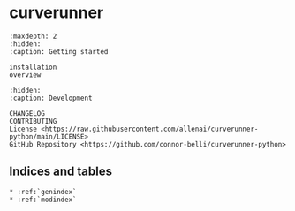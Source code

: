 # **curverunner**

```{toctree}
:maxdepth: 2
:hidden:
:caption: Getting started

installation
overview
```

```{toctree}
:hidden:
:caption: Development

CHANGELOG
CONTRIBUTING
License <https://raw.githubusercontent.com/allenai/curverunner-python/main/LICENSE>
GitHub Repository <https://github.com/connor-belli/curverunner-python>
```

## Indices and tables

```{eval-rst}
* :ref:`genindex`
* :ref:`modindex`
```
